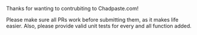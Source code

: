 Thanks for wanting to contrubiting to Chadpaste.com!

Please make sure all PRs work before submitting them, as it makes life easier. Also, please provide valid unit tests
for every and all function added.
